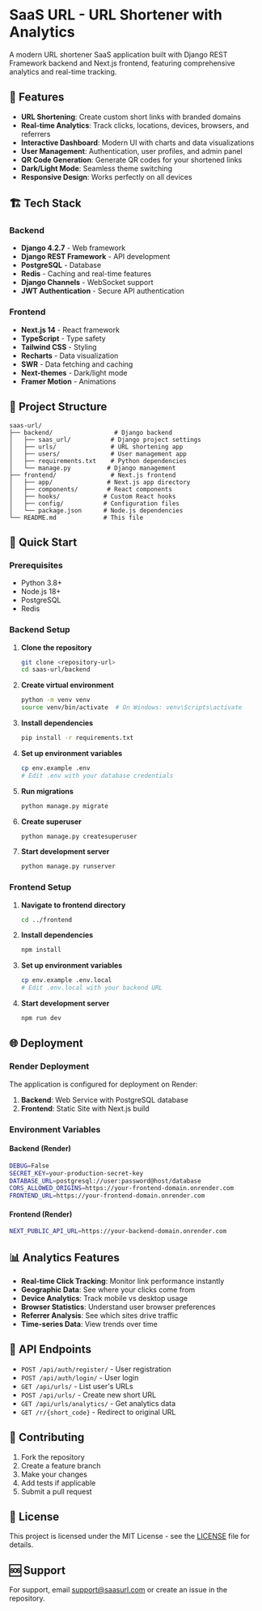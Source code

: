 # SaaS URL - URL Shortener with Analytics

A modern URL shortener SaaS application built with Django REST Framework backend and Next.js frontend, featuring comprehensive analytics and real-time tracking.

## 🚀 Features

- **URL Shortening**: Create custom short links with branded domains
- **Real-time Analytics**: Track clicks, locations, devices, browsers, and referrers
- **Interactive Dashboard**: Modern UI with charts and data visualizations
- **User Management**: Authentication, user profiles, and admin panel
- **QR Code Generation**: Generate QR codes for your shortened links
- **Dark/Light Mode**: Seamless theme switching
- **Responsive Design**: Works perfectly on all devices

## 🏗️ Tech Stack

### Backend
- **Django 4.2.7** - Web framework
- **Django REST Framework** - API development
- **PostgreSQL** - Database
- **Redis** - Caching and real-time features
- **Django Channels** - WebSocket support
- **JWT Authentication** - Secure API authentication

### Frontend
- **Next.js 14** - React framework
- **TypeScript** - Type safety
- **Tailwind CSS** - Styling
- **Recharts** - Data visualization
- **SWR** - Data fetching and caching
- **Next-themes** - Dark/light mode
- **Framer Motion** - Animations

## 📁 Project Structure

```
saas-url/
├── backend/                 # Django backend
│   ├── saas_url/           # Django project settings
│   ├── urls/               # URL shortening app
│   ├── users/              # User management app
│   ├── requirements.txt    # Python dependencies
│   └── manage.py          # Django management
├── frontend/               # Next.js frontend
│   ├── app/               # Next.js app directory
│   ├── components/        # React components
│   ├── hooks/            # Custom React hooks
│   ├── config/           # Configuration files
│   └── package.json      # Node.js dependencies
└── README.md             # This file
```

## 🚀 Quick Start

### Prerequisites
- Python 3.8+
- Node.js 18+
- PostgreSQL
- Redis

### Backend Setup

1. **Clone the repository**
   ```bash
   git clone <repository-url>
   cd saas-url/backend
   ```

2. **Create virtual environment**
   ```bash
   python -m venv venv
   source venv/bin/activate  # On Windows: venv\Scripts\activate
   ```

3. **Install dependencies**
   ```bash
   pip install -r requirements.txt
   ```

4. **Set up environment variables**
   ```bash
   cp env.example .env
   # Edit .env with your database credentials
   ```

5. **Run migrations**
   ```bash
   python manage.py migrate
   ```

6. **Create superuser**
   ```bash
   python manage.py createsuperuser
   ```

7. **Start development server**
   ```bash
   python manage.py runserver
   ```

### Frontend Setup

1. **Navigate to frontend directory**
   ```bash
   cd ../frontend
   ```

2. **Install dependencies**
   ```bash
   npm install
   ```

3. **Set up environment variables**
   ```bash
   cp env.example .env.local
   # Edit .env.local with your backend URL
   ```

4. **Start development server**
   ```bash
   npm run dev
   ```

## 🌐 Deployment

### Render Deployment

The application is configured for deployment on Render:

1. **Backend**: Web Service with PostgreSQL database
2. **Frontend**: Static Site with Next.js build

### Environment Variables

#### Backend (Render)
```bash
DEBUG=False
SECRET_KEY=your-production-secret-key
DATABASE_URL=postgresql://user:password@host/database
CORS_ALLOWED_ORIGINS=https://your-frontend-domain.onrender.com
FRONTEND_URL=https://your-frontend-domain.onrender.com
```

#### Frontend (Render)
```bash
NEXT_PUBLIC_API_URL=https://your-backend-domain.onrender.com
```

## 📊 Analytics Features

- **Real-time Click Tracking**: Monitor link performance instantly
- **Geographic Data**: See where your clicks come from
- **Device Analytics**: Track mobile vs desktop usage
- **Browser Statistics**: Understand user browser preferences
- **Referrer Analysis**: See which sites drive traffic
- **Time-series Data**: View trends over time

## 🔧 API Endpoints

- `POST /api/auth/register/` - User registration
- `POST /api/auth/login/` - User login
- `GET /api/urls/` - List user's URLs
- `POST /api/urls/` - Create new short URL
- `GET /api/urls/analytics/` - Get analytics data
- `GET /r/{short_code}` - Redirect to original URL

## 🤝 Contributing

1. Fork the repository
2. Create a feature branch
3. Make your changes
4. Add tests if applicable
5. Submit a pull request

## 📄 License

This project is licensed under the MIT License - see the [LICENSE](LICENSE) file for details.

## 🆘 Support

For support, email support@saasurl.com or create an issue in the repository.
